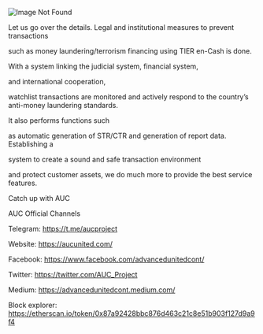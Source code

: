 ![Image Not Found](https://miro.medium.com/v2/resize:fit:720/format:webp/1*ATu91yqf1Z2laEIDUHexQg.png)

Let us go over the details. Legal and institutional measures to prevent transactions 

such as money laundering/terrorism financing using TIER en-Cash is done.

 With a system linking the judicial system, financial system,
 
 and international cooperation, 
 
watchlist transactions are monitored and actively respond to the country’s anti-money laundering standards. 

It also performs functions such 

as automatic generation of STR/CTR and generation of report data. Establishing a 

system to create a sound and safe transaction environment 

and protect customer assets, we do much more to provide the best service features.

 Catch up with AUC   

AUC Official Channels

Telegram: https://t.me/aucproject

Website: https://aucunited.com/

Facebook: https://www.facebook.com/advancedunitedcont/

Twitter: https://twitter.com/AUC_Project

Medium: https://advancedunitedcont.medium.com/

Block explorer: https://etherscan.io/token/0x87a92428bbc876d463c21c8e51b903f127d9a9f4




